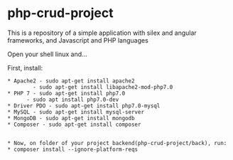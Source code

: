 # php-crud-project
This is a repository of a simple application with silex and angular frameworks, and Javascript and PHP languages

Open your shell linux and...

First, install:

```
* Apache2 - sudo apt-get install apache2
        - sudo apt-get install libapache2-mod-php7.0
* PHP 7 - sudo apt-get install php7.0
      - sudo apt install php7.0-dev
* Driver PDO - sudo apt-get install php7.0-mysql
* MySQL - sudo apt-get install mysql-server
* MongoDB - sudo apt-get install mongodb
* Composer - sudo apt-get install composer


* Now, on folder of your project backend(php-crud-project/back), run:
* composer install --ignore-platform-reqs
```

